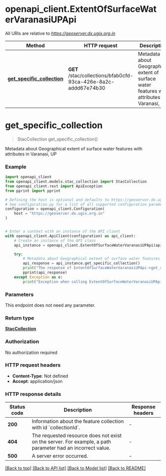# openapi_client.ExtentOfSurfaceWaterVaranasiUPApi

All URIs are relative to *https://geoserver.dx.ugix.org.in*

Method | HTTP request | Description
------------- | ------------- | -------------
[**get_specific_collection**](ExtentOfSurfaceWaterVaranasiUPApi.md#get_specific_collection) | **GET** /stac/collections/bfab0cfd-93ca-426e-8a2c-addd67e74b30 | Metadata about Geographical extent of surface water features with attributes in Varanasi, UP


# **get_specific_collection**
> StacCollection get_specific_collection()

Metadata about Geographical extent of surface water features with attributes in Varanasi, UP

### Example


```python
import openapi_client
from openapi_client.models.stac_collection import StacCollection
from openapi_client.rest import ApiException
from pprint import pprint

# Defining the host is optional and defaults to https://geoserver.dx.ugix.org.in
# See configuration.py for a list of all supported configuration parameters.
configuration = openapi_client.Configuration(
    host = "https://geoserver.dx.ugix.org.in"
)


# Enter a context with an instance of the API client
with openapi_client.ApiClient(configuration) as api_client:
    # Create an instance of the API class
    api_instance = openapi_client.ExtentOfSurfaceWaterVaranasiUPApi(api_client)

    try:
        # Metadata about Geographical extent of surface water features with attributes in Varanasi, UP
        api_response = api_instance.get_specific_collection()
        print("The response of ExtentOfSurfaceWaterVaranasiUPApi->get_specific_collection:\n")
        pprint(api_response)
    except Exception as e:
        print("Exception when calling ExtentOfSurfaceWaterVaranasiUPApi->get_specific_collection: %s\n" % e)
```



### Parameters

This endpoint does not need any parameter.

### Return type

[**StacCollection**](StacCollection.md)

### Authorization

No authorization required

### HTTP request headers

 - **Content-Type**: Not defined
 - **Accept**: application/json

### HTTP response details

| Status code | Description | Response headers |
|-------------|-------------|------------------|
**200** | Information about the feature collection with id &#x60;collectionId&#x60;. |  -  |
**404** | The requested resource does not exist on the server. For example, a path parameter had an incorrect value. |  -  |
**500** | A server error occurred. |  -  |

[[Back to top]](#) [[Back to API list]](../README.md#documentation-for-api-endpoints) [[Back to Model list]](../README.md#documentation-for-models) [[Back to README]](../README.md)


